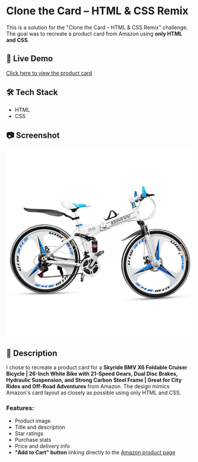 # Clone the Card – HTML & CSS Remix

This is a solution for the "Clone the Card – HTML & CSS Remix" challenge. The goal was to recreate a product card from Amazon using **only HTML and CSS**.

## 🔗 Live Demo
[Click here to view the product card](https://your-live-demo-link.com)  

## 🛠️ Tech Stack
- HTML
- CSS

## 📷 Screenshot

![Product Card Screenshot](cycle.jpg)

## 📄 Description

I chose to recreate a product card for a **Skyride BMV X6 Foldable Cruiser Bicycle | 26-Inch White Bike with 21-Speed Gears, Dual Disc Brakes, Hydraulic Suspension, and Strong Carbon Steel Frame | Great for City Rides and Off-Road Adventures** from Amazon. The design mimics Amazon's card layout as closely as possible using only HTML and CSS.

### Features:
- Product image
- Title and description
- Star ratings
- Purchase stats
- Price and delivery info
- **"Add to Cart" button** linking directly to the [Amazon product page](https://www.amazon.in/Foldable-21-Speed-Hydraulic-Suspension-Adventures/dp/B0D9Y1VJ12/ref=sr_1_5?crid=3V14BB1NLBUC&dib=eyJ2IjoiMSJ9.mmwGyGuuwyiKEZOYaN5a1ieEX5tdLxAMDNU6RQn8CiWb1Jzsi29jayuI-s_fDTr5YoZemzqMnhJAy_HV89o2fKd4hhh8sHbm1CG90Q5v1I4s1KmBLQgQVkj9FC3c_lNXPdHG9f2Ko1n-ek0pb6aC5vnLSV0kq42rFl9U9FPsj1MnYFMZphM3qfviJUDNy7BOjsM1baoU5Bc2XEQfAlFebn7wE02ROFxuTIvQYl3_e90.cTcpyvOrN3jjkXU_1FpkEQ5AO0zIK56r4xiyVLS0jtI&dib_tag=se&keywords=electric%2Bcycle%2Bfor%2Bmen&qid=1750603074&sprefix=electri%2Caps%2C250&sr=8-5&th=1)

